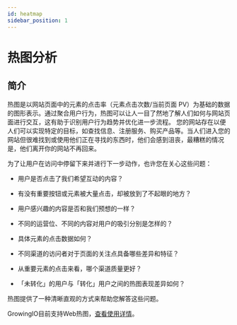```yaml
---
id: heatmap
sidebar_position: 1
---
```


# 热图分析

## 简介[](#jian-jie)

热图是以网站页面中的元素的点击率（元素点击次数/当前页面 PV）为基础的数据的图形表示。通过聚合用户行为，热图可以让人一目了然地了解人们如何与网站页面进行交互，这有助于识别用户行为趋势并优化进一步流程。 您的网站存在以便人们可以实现特定的目标，如查找信息、注册服务、购买产品等。当人们进入您的网站但很难找到或使用他们正在寻找的东西时，他们会感到沮丧，最糟糕的情况是，他们离开你的网站不再回来。

为了让用户在访问中停留下来并进行下一步动作，也许您在关心这些问题：

* 用户是否点击了我们希望互动的内容？
    
* 有没有重要按钮或元素被大量点击，却被放到了不起眼的地方？
    
* 用户感兴趣的内容是否和我们预想的一样？
    
* 不同的运营位、不同的内容对用户的吸引分别是怎样的？
    
* 具体元素的点击数据如何？
    
* 不同渠道的访问者对于页面的关注点具备哪些差异和特征？
    
* 从重要元素的点击来看，哪个渠道质量更好？
    
* 「未转化」的用户与「转化」用户之间的热图表现差异如何？
    
热图提供了一种清晰直观的方式来帮助您解答这些问题。

GrowingIO目前支持Web热图，[查看使用详情](../../../product-manual/product-analysis/heatmap/web/heatmap-for-web)。
